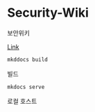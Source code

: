 # Security-Wiki
보안위키

[Link](https://hyungin0505.github.io/Security-Wiki/)


```bash
mkddocs build
```
빌드

```bash
mkdocs serve
```
로컬 호스트